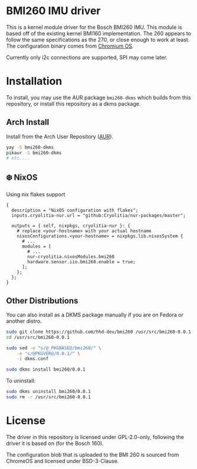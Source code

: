# BMI260 IMU driver

This is a kernel module driver for the Bosch BMI260 IMU. This module is based off of the existing kernel BMI160 implementation. The 260 appears to follow the same specifications as the 270, or close enough to work at least. The configuration binary comes from [Chromium OS](https://chromium.googlesource.com/chromiumos/platform/ec/+/2adede07783d40c6115a96f5f70dbf94ea9a2215/third_party/bmi260/accelgyro_bmi260_config_tbin.h).

Currently only i2c connections are supported, SPI may come later.

# Installation
To install, you may use the AUR package `bmi260-dkms` which builds from this 
repository, or install this repository as a dkms package.

## Arch Install
Install from the Arch User Repository 
([AUR](https://aur.archlinux.org/packages/bmi260-dkms)).
```bash
yay -S bmi260-dkms
pikaur -S bmi260-dkms
# etc....
```

## ❄️ NixOS 

Using nix flakes support

```
{
  description = "NixOS configuration with flakes";
  inputs.cryolitia-nur.url = "github:Cryolitia/nur-packages/master";

  outputs = { self, nixpkgs, cryolitia-nur }: {
    # replace <your-hostname> with your actual hostname
    nixosConfigurations.<your-hostname> = nixpkgs.lib.nixosSystem {
      # ...
      modules = [
        # ...
        nur-cryolitia.nixosModules.bmi260
        hardware.sensor.iio.bmi260.enable = true;
      ];
    };
  };
}
```

## Other Distributions
You can also install as a DKMS package manually if you are on Fedora or another distro.
```bash
sudo git clone https://github.com/hhd-dev/bmi260 /usr/src/bmi260-0.0.1
cd /usr/src/bmi260-0.0.1

sudo sed -e "s/@_PKGBASE@/bmi260/" \
    -e "s/@PKGVER@/0.0.1/" \
    -i dkms.conf

sudo dkms install bmi260/0.0.1
```

To uninstall:
```bash
sudo dkms uninstall bmi260/0.0.1
sudo rm -r /usr/src/bmi260-0.0.1
```

# License
The driver in this repository is licensed under GPL-2.0-only, following the driver it is based on (for the Bosch 160). 

The configuration blob that is uploaded to the BMI 260 is sourced from ChromeOS and licensed under BSD-3-Clause.
